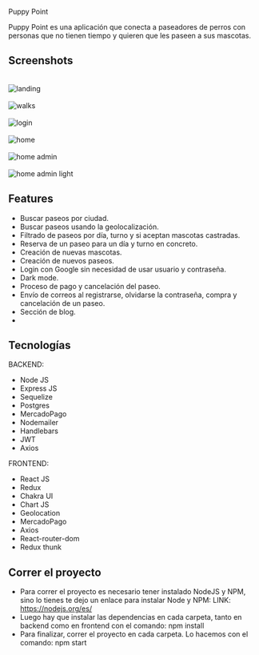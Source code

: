 Puppy Point

Puppy Point es una aplicación que conecta a paseadores de perros con personas que no tienen tiempo y quieren que les paseen a sus mascotas.

## Screenshots

<br/>
<img src='https://res.cloudinary.com/puppy-point/image/upload/v1653416550/projects/puppypoint-landing_olholo.png'  alt="landing" />
<br/>

<br/>
<img src='https://res.cloudinary.com/puppy-point/image/upload/v1653416548/projects/puppypoint-home_z8ylek.png'  alt="walks" />
<br/>

<br/>
<img src='https://res.cloudinary.com/puppy-point/image/upload/v1653416546/projects/puppypoint-login_edzqqy.png'  alt="login" />
<br/>

<br/>
<img src='https://res.cloudinary.com/puppy-point/image/upload/v1653416548/projects/puppypoint-home_z8ylek.png'  alt="home" />
<br/>

<br/>
<img src='https://res.cloudinary.com/puppy-point/image/upload/v1653416545/projects/puppypoint-home-admin_drcfhp.png'  alt="home admin" />
<br/>

<br/>
<img src='https://res.cloudinary.com/puppy-point/image/upload/v1653416862/projects/puppypoint-light_bbf5fo.png'  alt="home admin light" />
<br/>

## Features

- Buscar paseos por ciudad.
- Buscar paseos usando la geolocalización.
- Filtrado de paseos por día, turno y si aceptan mascotas castradas.
- Reserva de un paseo para un día y turno en concreto.
- Creación de nuevas mascotas.
- Creación de nuevos paseos.
- Login con Google sin necesidad de usar usuario y contraseña.
- Dark mode.
- Proceso de pago y cancelación del paseo.
- Envío de correos al registrarse, olvidarse la contraseña, compra y cancelación de un paseo.
- Sección de blog.
-

## Tecnologías

BACKEND:

- Node JS
- Express JS
- Sequelize
- Postgres
- MercadoPago
- Nodemailer
- Handlebars
- JWT
- Axios

FRONTEND:

- React JS
- Redux
- Chakra UI
- Chart JS
- Geolocation
- MercadoPago
- Axios
- React-router-dom
- Redux thunk

## Correr el proyecto

- Para correr el proyecto es necesario tener instalado NodeJS y NPM, sino lo tienes te dejo un enlace para instalar Node y NPM:
  LINK: https://nodejs.org/es/
- Luego hay que instalar las dependencias en cada carpeta, tanto en backend como en frontend con el comando: npm install
- Para finalizar, correr el proyecto en cada carpeta. Lo hacemos con el comando: npm start

